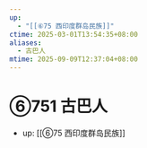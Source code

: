 ```yaml
---
up:
  - "[[⑥75 西印度群岛民族]]"
ctime: 2025-03-01T13:54:35+08:00
aliases:
  - 古巴人
mtime: 2025-09-09T12:37:04+08:00
---
```


# ⑥751 古巴人

- up: [[⑥75 西印度群岛民族]]
